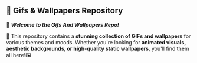 ## 🎨 Gifs & Wallpapers Repository

📂 **_Welcome to the Gifs And Wallpapers Repo!_**

🔹 This repository contains a **stunning collection of GIFs and wallpapers** for various themes and moods. Whether you're looking for **animated visuals, aesthetic backgrounds, or high-quality static wallpapers**, you'll find them all here!🖼️

